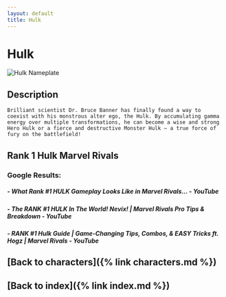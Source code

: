 ```yaml
---
layout: default
title: Hulk
---
```


# Hulk

![Hulk Nameplate](../images/Hulk.png)

## Description

    Brilliant scientist Dr. Bruce Banner has finally found a way to coexist with his monstrous alter ego, the Hulk. By accumulating gamma energy over multiple transformations, he can become a wise and strong Hero Hulk or a fierce and destructive Monster Hulk – a true force of fury on the battlefield!

## Rank 1 Hulk Marvel Rivals

### Google Results:

##### - What Rank #1 HULK Gameplay Looks Like in Marvel Rivals... - YouTube
##### - The RANK #1 HULK In The World! Nevix! | Marvel Rivals Pro Tips & Breakdown - YouTube
##### - RANK #1 Hulk Guide | Game-Changing Tips, Combos, & EASY Tricks ft. Hogz | Marvel Rivals - YouTube

## [Back to characters]({% link characters.md %})

## [Back to index]({% link index.md %})

